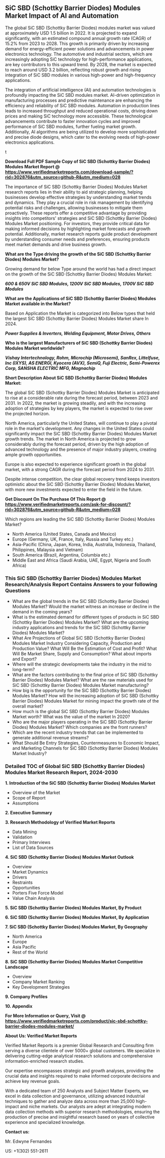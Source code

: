 <h2>SiC SBD (Schottky Barrier Diodes) Modules Market Impact of AI and Automation</h2><p>The global SiC SBD (Schottky Barrier Diodes) modules market was valued at approximately USD 1.5 billion in 2022. It is projected to expand significantly, with an estimated compound annual growth rate (CAGR) of 15.2% from 2023 to 2028. This growth is primarily driven by increasing demand for energy-efficient power solutions and advancements in power electronics technology. The automotive and industrial sectors, which are increasingly adopting SiC technology for high-performance applications, are key contributors to this upward trend. By 2028, the market is expected to reach around USD 3.2 billion, reflecting robust growth and rising integration of SiC SBD modules in various high-power and high-frequency applications.</p><p>The integration of artificial intelligence (AI) and automation technologies is profoundly impacting the SiC SBD modules market. AI-driven optimization in manufacturing processes and predictive maintenance are enhancing the efficiency and reliability of SiC SBD modules. Automation in production lines leads to increased throughput and reduced operational costs, driving down prices and making SiC technology more accessible. These technological advancements contribute to faster innovation cycles and improved performance of SiC SBD modules, further fueling market growth. Additionally, AI algorithms are being utilized to develop more sophisticated and precise diode designs, which cater to the evolving needs of high-power electronics applications.</p>t</p><p id="" class=""><strong>Download Full PDF Sample Copy of SiC SBD (Schottky Barrier Diodes) Modules Market Report @ <a href="https://www.verifiedmarketreports.com/download-sample/?rid=302876&utm_source=github-R&utm_medium=028" target="_blank">https://www.verifiedmarketreports.com/download-sample/?rid=302876&utm_source=github-R&utm_medium=028</a></strong></p><p>The importance of&nbsp;SiC SBD (Schottky Barrier Diodes) Modules Market research reports lies in their ability to aid strategic planning, helping businesses develop effective strategies by understanding market trends and dynamics. They play a crucial role in risk management by identifying potential risks and challenges, allowing businesses to mitigate them proactively. These reports offer a competitive advantage by providing insights into competitors' strategies and SiC SBD (Schottky Barrier Diodes) Modules Market positioning. For investors, they provide critical data for making informed decisions by highlighting market forecasts and growth potential. Additionally, market research reports guide product development by understanding consumer needs and preferences, ensuring products meet market demands and drive business growth.</p><p><strong>What are the&nbsp;Type driving the growth of the SiC SBD (Schottky Barrier Diodes) Modules Market?</strong></p><p id="" class="">Growing demand for below Type around the world has had a direct impact on the growth of the SiC SBD (Schottky Barrier Diodes) Modules Market:</p><em><strong>600 & 650V SiC SBD Modules, 1200V SiC SBD Modules, 1700V SiC SBD Modules</strong></em></p><strong>What are the&nbsp;Applications&nbsp;of SiC SBD (Schottky Barrier Diodes) Modules Market available in the Market?</strong></p><p id="" class="">Based on Application the Market is categorized into Below types that held the largest SiC SBD (Schottky Barrier Diodes) Modules Market share In 2024.</p><em><strong>Power Supplies & Inverters, Welding Equipment, Motor Drives, Others</strong></em></p><strong>Who is the largest Manufacturers of SiC SBD (Schottky Barrier Diodes) Modules Market worldwide?</strong></p><p><em><strong>Vishay Intertechnology, Rohm, Microchip (Microsemi), SanRex, Littelfuse, Inc (IXYS), AS ENERGI, Kyocera (AVX), SemiQ, Fuji Electric, Semi-Powerex Corp, SANSHA ELECTRIC MFG, Magnachip</strong></em></p><p id="" class=""><strong>Short Description About SiC SBD (Schottky Barrier Diodes) Modules Market:</strong></p><p>The global SiC SBD (Schottky Barrier Diodes) Modules Market is anticipated to rise at a considerable rate during the forecast period, between 2023 and 2031. In 2022, the market is growing steadily, and with the increasing adoption of strategies by key players, the market is expected to rise over the projected horizon.</p><p>North America, particularly the United States, will continue to play a pivotal role in the market's development. Any changes in the United States could significantly impact the SiC SBD (Schottky Barrier Diodes) Modules Market growth trends. The market in North America is projected to grow considerably during the forecast period, driven by the high adoption of advanced technology and the presence of major industry players, creating ample growth opportunities.</p><p>Europe is also expected to experience significant growth in the global market, with a strong CAGR during the forecast period from 2024 to 2031.</p><p>Despite intense competition, the clear global recovery trend keeps investors optimistic about the SiC SBD (Schottky Barrier Diodes) Modules Market, with more new investments expected to enter the field in the future.</p><p id="" class=""><strong>Get Discount On The Purchase Of This Report @ <a href="https://www.verifiedmarketreports.com/ask-for-discount/?rid=302876&utm_source=github-R&utm_medium=028" target="_blank">https://www.verifiedmarketreports.com/ask-for-discount/?rid=302876&utm_source=github-R&utm_medium=028</a></strong></p>Which regions are leading the SiC SBD (Schottky Barrier Diodes) Modules Market?</p><ul><li>North America (United States, Canada and Mexico)</li><li>Europe (Germany, UK, France, Italy, Russia and Turkey etc.)</li><li>Asia-Pacific (China, Japan, Korea, India, Australia, Indonesia, Thailand, Philippines, Malaysia and Vietnam)</li><li>South America (Brazil, Argentina, Columbia etc.)</li><li>Middle East and Africa (Saudi Arabia, UAE, Egypt, Nigeria and South Africa)</li></ul><h3 id="" class="">This SiC SBD (Schottky Barrier Diodes) Modules Market Research/Analysis Report Contains Answers to your following Questions</h3><ul><li>What are the global trends in the SiC SBD (Schottky Barrier Diodes) Modules Market? Would the market witness an increase or decline in the demand in the coming years?</li><li>What is the estimated demand for different types of products in SiC SBD (Schottky Barrier Diodes) Modules Market? What are the upcoming industry applications and trends for the SiC SBD (Schottky Barrier Diodes) Modules Market?</li><li>What Are Projections of Global SiC SBD (Schottky Barrier Diodes) Modules Market Industry Considering Capacity, Production and Production Value? What Will Be the Estimation of Cost and Profit? What Will Be Market Share, Supply and Consumption? What about imports and Export?</li><li>Where will the strategic developments take the industry in the mid to long-term?</li><li>What are the factors contributing to the final price of SiC SBD (Schottky Barrier Diodes) Modules Market? What are the raw materials used for SiC SBD (Schottky Barrier Diodes) Modules Market manufacturing?</li><li>How big is the opportunity for the SiC SBD (Schottky Barrier Diodes) Modules Market? How will the increasing adoption of SiC SBD (Schottky Barrier Diodes) Modules Market for mining impact the growth rate of the overall market?</li><li>How much is the global SiC SBD (Schottky Barrier Diodes) Modules Market worth? What was the value of the market In 2020?</li><li>Who are the major players operating in the SiC SBD (Schottky Barrier Diodes) Modules Market? Which companies are the front runners?</li><li>Which are the recent industry trends that can be implemented to generate additional revenue streams?</li><li>What Should Be Entry Strategies, Countermeasures to Economic Impact, and Marketing Channels for SiC SBD (Schottky Barrier Diodes) Modules Market Industry?</li></ul><h3 id="" class="">Detailed TOC of Global SiC SBD (Schottky Barrier Diodes) Modules Market Research Report, 2024-2030</h3><p id="" class=""><strong>1. Introduction of the SiC SBD (Schottky Barrier Diodes) Modules Market</strong></p><ul><li>Overview of the Market</li><li>Scope of Report</li><li>Assumptions</li></ul><p id="" class=""><strong>2. Executive Summary</strong></p><p id="" class=""><strong>3. Research Methodology of Verified Market Reports</strong></p><ul><li>Data Mining</li><li>Validation</li><li>Primary Interviews</li><li>List of Data Sources</li></ul><p id="" class=""><strong>4. SiC SBD (Schottky Barrier Diodes) Modules Market Outlook</strong></p><ul><li>Overview</li><li>Market Dynamics</li><li>Drivers</li><li>Restraints</li><li>Opportunities</li><li>Porters Five Force Model</li><li>Value Chain Analysis</li></ul><p id="" class=""><strong>5. SiC SBD (Schottky Barrier Diodes) Modules Market, By Product</strong></p><p id="" class=""><strong>6. SiC SBD (Schottky Barrier Diodes) Modules Market, By Application</strong></p><p id="" class=""><strong>7. SiC SBD (Schottky Barrier Diodes) Modules Market, By Geography</strong></p><ul><li>North America</li><li>Europe</li><li>Asia Pacific</li><li>Rest of the World</li></ul><p id="" class=""><strong>8. SiC SBD (Schottky Barrier Diodes) Modules Market Competitive Landscape</strong></p><ul><li>Overview</li><li>Company Market Ranking</li><li>Key Development Strategies</li></ul><p id="" class=""><strong>9. Company Profiles</strong></p><p id="" class=""><strong>10. Appendix</strong></p><p id="" class=""><strong>For More Information or Query, Visit @ <a href="https://www.verifiedmarketreports.com/product/sic-sbd-schottky-barrier-diodes-modules-market/" target="_blank">https://www.verifiedmarketreports.com/product/sic-sbd-schottky-barrier-diodes-modules-market/</a></strong></p><p id="" class=""><strong>About Us: Verified Market Reports</strong></p><p id="" class="">Verified Market Reports is a premier Global Research and Consulting firm serving a diverse clientele of over 5000+ global customers. We specialize in delivering cutting-edge analytical research solutions and comprehensive information-enriched research studies.</p><p id="" class="">Our expertise encompasses strategic and growth analyses, providing the crucial data and insights required to make informed corporate decisions and achieve key revenue goals.</p><p id="" class="">With a dedicated team of 250 Analysts and Subject Matter Experts, we excel in data collection and governance, utilizing advanced industrial techniques to gather and analyze data across more than 25,000 high-impact and niche markets. Our analysts are adept at integrating modern data collection methods with superior research methodologies, ensuring the production of precise and insightful research based on years of collective experience and specialized knowledge.</p><p id="" class=""><strong>Contact us:</strong></p><p id="" class="">Mr. Edwyne Fernandes</p><p id="" class="">US: +1(302) 551-2611</p>